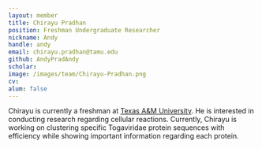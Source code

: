 ```yaml
---
layout: member
title: Chirayu Pradhan
position: Freshman Undergraduate Researcher
nickname: Andy
handle: andy
email: chirayu.pradhan@tamu.edu
github: AndyPradAndy
scholar: 
image: /images/team/Chirayu-Pradhan.png
cv: 
alum: false
---
```


Chirayu is currently a freshman at [Texas A&M University][1]. He is interested in conducting research regarding cellular reactions. Currently, Chirayu is working on clustering specific Togaviridae protein sequences with efficiency while showing important information regarding each protein. 


[1]:https://www.tamu.edu/index.html
